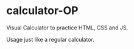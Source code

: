 # calculator-OP
Visual Calculator to practice HTML, CSS and JS.

Usage just like a regular calculator.
